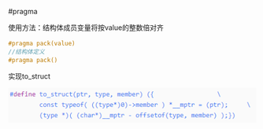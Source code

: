 

#pragma

使用方法：结构体成员变量将按value的整数倍对齐

```c
#pragma pack(value)
//结构体定义
#pragma pack()
```

实现to_struct

![image-20221112153646015](images/image-20221112153646015.png)
